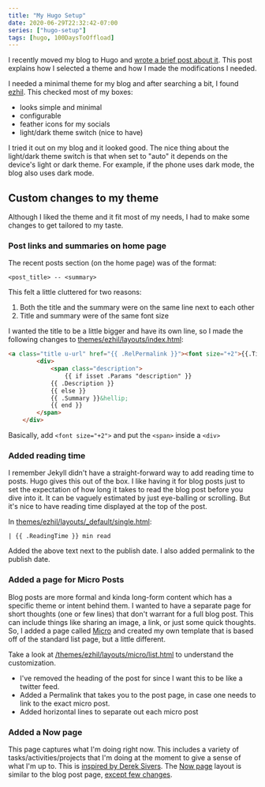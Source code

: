 ```yaml
---
title: "My Hugo Setup"
date: 2020-06-29T22:32:42-07:00
series: ["hugo-setup"]
tags: [hugo, 100DaysToOffload]
---
```

I recently moved my blog to Hugo and [wrote a brief post about it](https://rrajath.com/posts/moving-to-hugo/). This post explains how I selected a theme and how I made the modifications I needed.

I needed a minimal theme for my blog and after searching a bit, I found [ezhil](https://themes.gohugo.io/ezhil/). This checked most of my boxes:

- looks simple and minimal
- configurable
- feather icons for my socials
- light/dark theme switch (nice to have)

I tried it out on my blog and it looked good. The nice thing about the light/dark theme switch is that when set to "auto" it depends on the device's light or dark theme. For example, if the phone uses dark mode, the blog also uses dark mode.

## Custom changes to my theme

Although I liked the theme and it fit most of my needs, I had to make some changes to get tailored to my taste.

### Post links and summaries on home page

The recent posts section (on the home page) was of the format:

```
<post_title> -- <summary>
```

This felt a little cluttered for two reasons:

1. Both the title and the summary were on the same line next to each other
2. Title and summary were of the same font size

I wanted the title to be a little bigger and have its own line, so I made the following changes to [themes/ezhil/layouts/index.html](https://github.com/rrajath/blog/blob/master/themes/ezhil/layouts/index.html#L20-L29):

```html
<a class="title u-url" href="{{ .RelPermalink }}"><font size="+2">{{.Title}}</font></a>
		<div>
		    <span class="description">
		        {{ if isset .Params "description" }}
            {{ .Description }}
            {{ else }}
            {{ .Summary }}&hellip;
            {{ end }}
        </span>
    </div>
```

Basically, add `<font size="+2">` and put the `<span>` inside a `<div>`

### Added reading time

I remember Jekyll didn't have a straight-forward way to add reading time to posts. Hugo gives this out of the box. I like having it for blog posts just to set the expectation of how long it takes to read the blog post before you dive into it. It can be vaguely estimated by just eye-balling or scrolling. But it's nice to have reading time displayed at the top of the post.

In [themes/ezhil/layouts/_default/single.html](https://github.com/rrajath/blog/blob/master/themes/ezhil/layouts/_default/single.html#L11):

```
| {{ .ReadingTime }} min read
```

Added the above text next to the publish date. I also added permalink to the publish date.

### Added a page for Micro Posts

Blog posts are more formal and kinda long-form content which has a specific theme or intent behind them. I wanted to have a separate page for short thoughts (one or few lines) that don't warrant for a full blog post. This can include things like sharing an image, a link, or just some quick thoughts. So, I added a page called [Micro](https://rrajath.com/micro/) and created my own template that is based off of  the standard list page, but a little different.

Take a look at [/themes/ezhil/layouts/micro/list.html](https://github.com/rrajath/blog/blob/master/themes/ezhil/layouts/micro/list.html) to understand the customization.

- I've removed the heading of the post for since I want this to be like a twitter feed.
- Added a Permalink that takes you to the post page, in case one needs to link to the exact micro post.
- Added horizontal lines to separate out each micro post

### Added a Now page

This page captures what I'm doing right now. This includes a variety of tasks/activities/projects that I'm doing at the moment to give a sense of what I'm up to. This is [inspired by Derek Sivers](https://sivers.org/nowff). The [Now page](https://rrajath.com/now/) layout is similar to the blog post page, [except few changes](https://github.com/rrajath/blog/blob/master/themes/ezhil/layouts/now/single.html).
